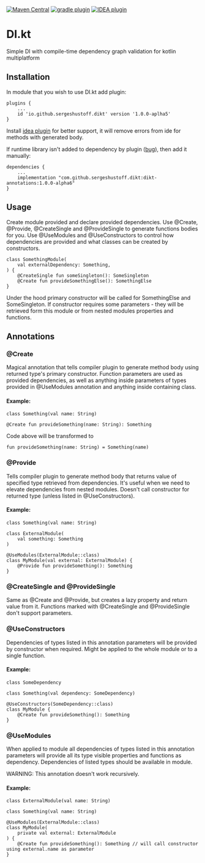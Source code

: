 [![Maven Central](https://maven-badges.herokuapp.com/maven-central/io.github.sergeshustoff.dikt/dikt-compiler-plugin/badge.svg)](https://maven-badges.herokuapp.com/maven-central/io.github.sergeshustoff.dikt/dikt-compiler-plugin)
[![gradle plugin](https://img.shields.io/maven-metadata/v/https/plugins.gradle.org/m2/io/github/sergeshustoff/dikt/dikt-gradle-plugin/maven-metadata.xml.svg?label=gradle%20plugin)](https://plugins.gradle.org/plugin/io.github.sergeshustoff.dikt)
[![IDEA plugin](https://img.shields.io/jetbrains/plugin/v/17533-di-kt.svg)](https://plugins.jetbrains.com/plugin/17533-di-kt)


# DI.kt
Simple DI with compile-time dependency graph validation for kotlin multiplatform

## Installation

In module that you wish to use DI.kt add plugin:

    plugins {
        ...
        id 'io.github.sergeshustoff.dikt' version '1.0.0-aplha5'
    }

Install [idea plugin](https://plugins.jetbrains.com/plugin/17533-di-kt) for better support, it will remove errors from ide for methods with generated body.

If runtime library isn't added to dependency by plugin ([bug](https://github.com/sergeshustoff/dikt/issues/2)), then add it manually:

    dependencies {
        ...
        implementation "com.github.sergeshustoff.dikt:dikt-annotations:1.0.0-alpha6"
    }

## Usage

Create module provided and declare provided dependencies. Use @Create, @Provide, @CreateSingle and @ProvideSingle to generate functions bodies for you. Use @UseModules and @UseConstructors to control how dependencies are provided and what classes can be created by constructors.

    class SomethingModule(
        val externalDependency: Something,
    ) {
        @CreateSingle fun someSingleton(): SomeSingleton
        @Create fun provideSomethingElse(): SomethingElse
    }
  
Under the hood primary constructor will be called for SomethingElse and SomeSingleton. If constructor requires some parameters - they will be retrieved form this module or from nested modules properties and functions.

## Annotations

### @Create

Magical annotation that tells compiler plugin to generate method body using returned type's primary constructor.
Function parameters are used as provided dependencies, as well as anything inside parameters of types provided in @UseModules annotation and anything inside containing class.

#### Example:
    
    class Something(val name: String)

    @Create fun provideSomething(name: String): Something

Code above will be transformed to

    fun provideSomething(name: String) = Something(name)

### @Provide

Tells compiler plugin to generate method body that returns value of specified type retrieved from dependencies. It's useful when we need to elevate dependencies from nested modules.
Doesn't call constructor for returned type (unless listed in @UseConstructors).

#### Example:

    class Something(val name: String)

    class ExternalModule(
        val something: Something
    )

    @UseModules(ExternalModule::class)
    class MyModule(val external: ExternalModule) {
        @Provide fun provideSomething(): Something
    }

### @CreateSingle and @ProvideSingle

Same as @Create and @Provide, but creates a lazy property and return value from it. Functions marked with @CreateSingle and @ProvideSingle don't support parameters.

### @UseConstructors

Dependencies of types listed in this annotation parameters will be provided by constructor when required.
Might be applied to the whole module or to a single function.

#### Example:

    class SomeDependency

    class Something(val dependency: SomeDependency)

    @UseConstructors(SomeDependency::class)
    class MyModule {
        @Create fun provideSomething(): Something
    }

### @UseModules

When applied to module all dependencies of types listed in this annotation parameters will provide all its type visible properties and functions as dependency.
Dependencies of listed types should be available in module.

WARNING: This annotation doesn't work recursively.

#### Example:

    class ExternalModule(val name: String)

    class Something(val name: String)

    @UseModules(ExternalModule::class)
    class MyModule(
        private val external: ExternalModule
    ) {
        @Create fun provideSomething(): Something // will call constructor using external.name as parameter
    }